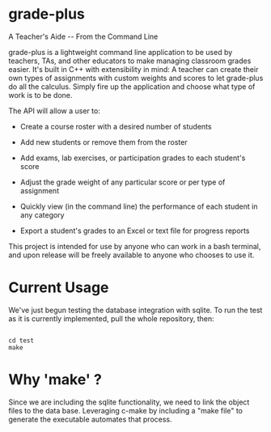 # grade-plus
A Teacher's Aide -- From the Command Line

grade-plus is a lightweight command line application to be used by teachers, TAs, and other educators to make managing
classroom grades easier. 
It's built in C++ with extensibility in mind: A teacher can create their own types of assignments
with custom weights and scores to let grade-plus do all the calculus. 
Simply fire up the application and choose what type of work is to be done.

The API will allow a user to:

   * Create a course roster with a desired number of students
   
   * Add new students or remove them from the roster
   
   * Add exams, lab exercises, or participation grades to each student's score
   
   * Adjust the grade weight of any particular score or per type of assignment

   * Quickly view (in the command line) the performance of each student in any category

   * Export a student's grades to an Excel or text file for progress reports
   
This project is intended for use by anyone who can work in a bash terminal, and upon release
will be freely available to anyone who chooses to use it.

# Current Usage
We've just begun testing the database integration with sqlite. To run the test as it is
currently implemented, pull the whole repository, then:

```

cd test
make

```

# Why 'make' ?
Since we are including the sqlite functionality, we need to link the object files to the data base. 
Leveraging c-make by including a "make file" to generate the executable automates that process.


